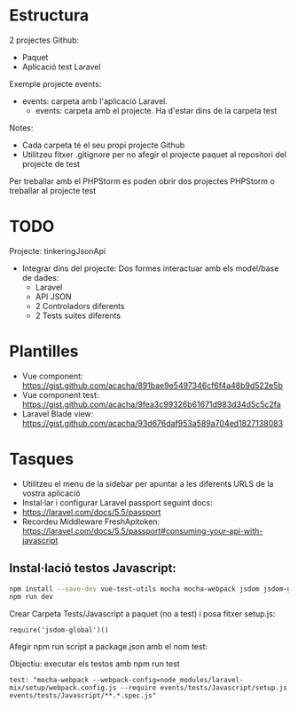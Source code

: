# Estructura

2 projectes Github:
- Paquet
- Aplicació test Laravel

Exemple projecte events:

- events: carpeta amb l'aplicació Laravel.
  - events: carpeta amb el projecte. Ha d'estar dins de la carpeta test

Notes:
- Cada carpeta té el seu propi projecte Github
- Utilitzeu fitxer .gitignore per no afegir el projecte paquet al repositori del projecte de test

Per treballar amb el PHPStorm es poden obrir dos projectes PHPStorm o treballar al projecte test

# TODO

Projecte: tinkeringJsonApi
- Integrar dins del projecte: Dos formes interactuar amb els model/base de dades:
  - Laravel
  - API JSON
  - 2 Controladors diferents
  - 2 Tests suites diferents
  
# Plantilles

- Vue component: https://gist.github.com/acacha/891bae9e5497346cf6f4a48b9d522e5b
- Vue component test:  https://gist.github.com/acacha/9fea3c99326b61671d983d34d5c5c2fa
- Laravel Blade view: https://gist.github.com/acacha/93d676daf953a589a704ed1827138083

# Tasques

- Utilitzeu el menu de la sidebar per apuntar a les diferents URLS de la vostra aplicació
- Instal·lar i configurar Laravel passport seguint docs: 
 - https://laravel.com/docs/5.5/passport
 - Recordeu Middleware FreshApitoken: https://laravel.com/docs/5.5/passport#consuming-your-api-with-javascript

## Instal·lació testos Javascript:
  
```bash
npm install --save-dev vue-test-utils mocha mocha-webpack jsdom jsdom-global expect
npm run dev
```

Crear Carpeta Tests/Javascript a paquet (no a test) i posa fitxer setup.js:

```
require('jsdom-global')()
```

Afegir npm run script a package.json amb el nom test:

Objectiu: executar els testos amb npm run test

```
test: "mocha-webpack --webpack-config=node_modules/laravel-mix/setup/webpack.config.js --require events/tests/Javascript/setup.js events/tests/Javascript/**.*.spec.js"
```

    
  